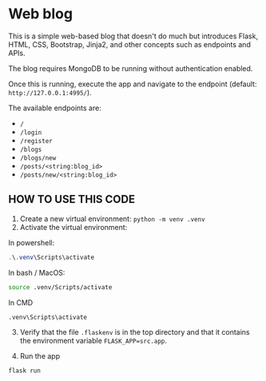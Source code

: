 Web blog
========

This is a simple web-based blog that doesn't do much but introduces Flask, HTML, CSS, Bootstrap, Jinja2, and other concepts such as endpoints and APIs.

The blog requires MongoDB to be running without authentication enabled.

Once this is running, execute the app and navigate to the endpoint (default: `http://127.0.0.1:4995/`).

The available endpoints are:

- `/`
- `/login`
- `/register`
- `/blogs`
- `/blogs/new`
- `/posts/<string:blog_id>`
- `/posts/new/<string:blog_id>`


## HOW TO USE THIS CODE

1) Create a new virtual environment: `python -m venv .venv`
2) Activate the virtual environment:

In powershell:

```powershell
.\.venv\Scripts\activate
```

In bash / MacOS:

```bash
source .venv/Scripts/activate
```

In CMD

```cmd
.venv\Scripts\activate
```

3) Verify that the file `.flaskenv` is in the top directory and that it contains the environment variable `FLASK_APP=src.app`.

4) Run the app

```
flask run
```
